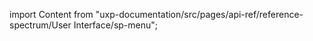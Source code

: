 
import Content from "uxp-documentation/src/pages/api-ref/reference-spectrum/User Interface/sp-menu";

<Content query="product=xd"/>
